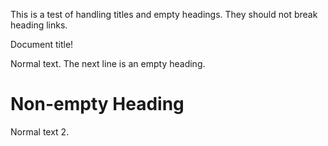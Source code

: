 This is a test of handling titles and empty headings. They should not break heading links.

Document title!

Normal text. The next line is an empty heading.


# Non-empty Heading<a id="non-empty-heading"></a>

Normal text 2.
